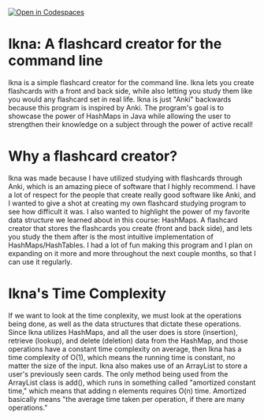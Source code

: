 [![Open in Codespaces](https://classroom.github.com/assets/launch-codespace-2972f46106e565e64193e422d61a12cf1da4916b45550586e14ef0a7c637dd04.svg)](https://classroom.github.com/open-in-codespaces?assignment_repo_id=19433968)

# Ikna: A flashcard creator for the command line
Ikna is a simple flashcard creator for the command line. Ikna lets you create flashcards with a front and back side, while also letting you study them like you would any flashcard set in real life. Ikna is just "Anki" backwards because this program is inspired by Anki. The program's goal is to showcase the power of HashMaps in Java while allowing the user to strengthen their knowledge on a subject through the power of active recall!

# Why a flashcard creator?
Ikna was made because I have utilized studying with flashcards through Anki, which is an amazing piece of software that I highly recommend. I have a lot of respect for the people that create really good software like Anki, and I wanted to give a shot at creating my own flashcard studying program to see how difficult it was. I also wanted to highlight the power of my favorite data structure we learned about in this course: HashMaps. A flashcard creator that stores the flashcards you create (front and back side), and lets you study the them after is the most intuitive implementation of HashMaps/HashTables. I had a lot of fun making this program and I plan on expanding on it more and more throughout the next couple months, so that I can use it regularly.

# Ikna's Time Complexity
If we want to look at the time conplexity, we must look at the operations being done, as well as the data structures that dictate these operations. Since Ikna utilizes HashMaps, and all the user does is store (insertion), retrieve (lookup), and delete (deletion) data from the HashMap, and those operations have a constant time complexity on average, then Ikna has a time complexity of O(1), which means the running time is constant, no matter the size of the input. Ikna also makes use of an ArrayList to store a user's previously seen cards. The only method being used from the ArrayList class is add(), which runs in something called "amortized constant time," which means that adding n elements requires O(n) time. Amortized basically means "the average time taken per operation, if there are many operations."
